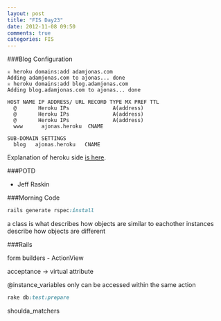 ```yaml
---
layout: post
title: "FIS Day23"
date: 2012-11-08 09:50
comments: true
categories: FIS
---
```


###Blog Configuration
```
♕ heroku domains:add adamjonas.com
Adding adamjonas.com to ajonas... done
♕ heroku domains:add blog.adamjonas.com
Adding blog.adamjonas.com to ajonas... done
```

```
HOST NAME IP ADDRESS/ URL RECORD TYPE MX PREF TTL 
  @       Heroku IPs              A(address)
  @       Heroku IPs              A(address)
  @       Heroku IPs              A(address)
  www      ajonas.heroku  CNAME

SUB-DOMAIN SETTINGS 
  blog   ajonas.heroku   CNAME
```
Explanation of heroku side [is here](https://devcenter.heroku.com/articles/custom-domains).

###POTD
- Jeff Raskin

###Morning Code
```ruby
rails generate rspec:install
```

a class is what describes how objects are similar to eachother
instances describe how objects are different

###Rails

form builders - ActionView

acceptance -> virtual attribute

@instance_variables only can be accessed within the same action

```ruby Every time you run a migration
rake db:test:prepare
```

shoulda_matchers